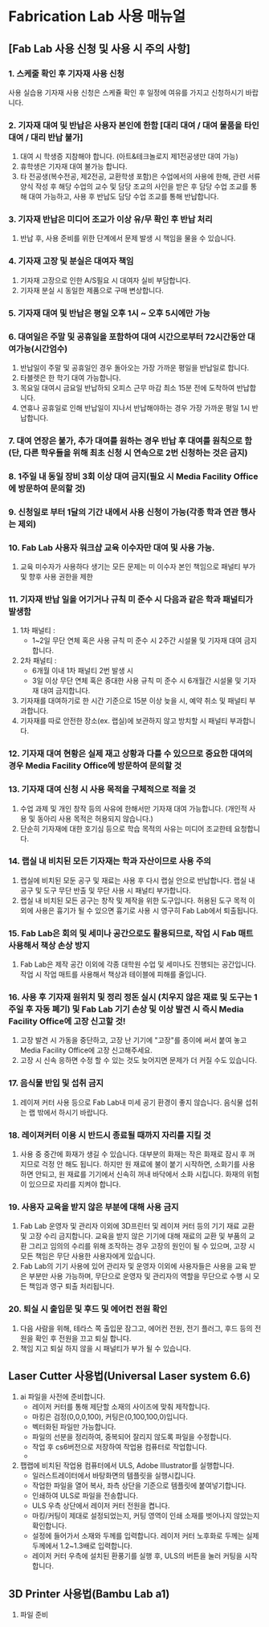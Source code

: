 # Fabrication Lab 사용 매뉴얼

## [Fab Lab 사용 신청 및 사용 시 주의 사항]

### 1. 스케줄 확인 후 기자재 사용 신청
   사용 실습용 기자재 사용 신청은 스케쥴 확인 후 일정에 여유를 가지고 신청하시기 바랍니다.

### 2. 기자재 대여 및 반납은 사용자 본인에 한함 [대리 대여 / 대여 물품을 타인 대여 / 대리 반납 불가]
   1. 대여 시 학생증 지참해야 합니다. (아트&테크놀로지 제1전공생만 대여 가능)
   2. 휴학생은 기자재 대여 불가능 합니다.
   3. 타 전공생(복수전공, 제2전공, 교환학생 포함)은 수업에서의 사용에 한해, 관련 서류 양식 작성 후 해당 수업의 교수 및 담당 조교의 사인을 받은 후 담당 수업 조교를 통해 대여 가능하고, 사용 후 반납도 담당 수업 조교를 통해 반납합니다.

### 3. 기자재 반납은 미디어 조교가 이상 유/무 확인 후 반납 처리
   1. 반납 후, 사용 준비를 위한 단계에서 문제 발생 시 책임을 물을 수 있습니다.

### 4. 기자재 고장 및 분실은 대여자 책임
   1. 기자재 고장으로 인한 A/S필요 시 대여자 실비 부담합니다.
   2. 기자재 분실 시 동일한 제품으로 구매 변상합니다.

### 5. 기자재 대여 및 반납은 평일 오후 1시 ~ 오후 5시에만 가능

### 6. 대여일은 주말 및 공휴일을 포함하여 대여 시간으로부터 72시간동안 대여가능(시간엄수)
   1. 반납일이 주말 및 공휴일인 경우 돌아오는 가장 가까운 평일을 반납일로 합니다.
   2. 타블렛은 한 학기 대여 가능합니다.
   3. 목요일 대여시 금요일 반납하되 오피스 근무 마감 최소 15분 전에 도착하여 반납합니다.
   4. 연휴나 공휴일로 인해 반납일이 지나서 반납해야하는 경우 가장 가까운 평일 1시 반납합니다.

### 7. 대여 연장은 불가, 추가 대여를 원하는 경우 반납 후 대여를 원칙으로 함(단, 다른 학우들을 위해 최초 신청 시 연속으로 2번 신청하는 것은 금지)

### 8. 1주일 내 동일 장비 3회 이상 대여 금지(필요 시 Media Facility Office에 방문하여 문의할 것)

### 9. 신청일로 부터 1달의 기간 내에서 사용 신청이 가능(각종 학과 연관 행사는 제외)

### 10. Fab Lab 사용자 워크샵 교육 이수자만 대여 및 사용 가능.
   1. 교육 미수자가 사용하다 생기는 모든 문제는  미 이수자 본인 책임으로 패널티 부가 및 향후 사용 권한을 제한

### 11. 기자재 반납 일을 어기거나 규칙 미 준수 시 다음과 같은 학과 패널티가 발생함
   1. 1차 패널티 :
      - 1~2일 무단 연체 혹은 사용 규칙 미 준수 시 2주간 시설물 및 기자재 대여 금지합니다.
   2. 2차 패널티 :
      - 6개월 이내 1차 패널티 2번 발생 시
      - 3일 이상 무단 연체 혹은 중대한 사용 규칙 미 준수 시 6개월간 시설물 및 기자재 대여 금지합니다.
   3. 기자재를 대여하기로 한 시간 기준으로 15분 이상 늦을 시, 예약 취소 및 패널티 부과합니다.
   4. 기자재를 따로 안전한 장소(ex. 랩실)에 보관하지 않고 방치할 시 패널티 부과합니다.

### 12. 기자재 대여 현황은 실제 재고 상황과 다를 수 있으므로 중요한 대여의 경우 Media Facility Office에 방문하여 문의할 것

### 13. 기자재 대여 신청 시 사용 목적을 구체적으로 적을 것
   1. 수업 과제 및 개인 창작 등의 사유에 한해서만 기자재 대여 가능합니다. (개인적 사용 및 동아리 사용 목적은 허용되지 않습니다.)
   2. 단순히 기자재에 대한 호기심 등으로 학습 목적의 사유는 미디어 조교한테 요청합니다.

### 14. 랩실 내 비치된 모든 기자재는 학과 자산이므로 사용 주의
   1. 랩실에 비치된 모둔 공구 및 재료는 사용 후 다시 랩실 안으로 반납합니다. 랩실 내 공구 및 도구 무단 반출 및 무단 사용 시 패널티 부가합니다.
   2. 랩실 내 비치된 모든 공구는 창작 및 제작을 위한 도구입니다. 허용된 도구 목적 이외에 사용은 흉기가 될 수 있으면 흉기로 사용 시 영구히 Fab Lab에서 퇴출됩니다.

### 15. Fab Lab은 회의 및 세미나 공간으로도 활용되므로, 작업 시 Fab 매트 사용해서 책상 손상 방지
   1. Fab Lab은 제작 공간 이외에 각종 대학원 수업 및 세미나도 진행되는 공간입니다. 작업 시 작업 매트를 사용해서 책상과 테이블에 피해를 줄입니다.

### 16. 사용 후 기자재 원위치 및 정리 정돈 실시 (치우지 않은 재료 및 도구는 1주일 후 자동 폐기) 및 Fab Lab 기기 손상 및 이상 발견 시 즉시 Media Facility Office에 고장 신고할 것!
   1. 고장 발견 시 가동을 중단하고,  고장 난 기기에 "고장"를 종이에 써서 붙여 놓고 Media Facility Office에 고장 신고해주세요.
   2. 고장 시 신속 응하면 수정 할 수 있는 것도 늦어지면 문제가 더 커질 수도 있습니다.

### 17. 음식물 반입 및 섭취 금지
   1. 레이져 커터 사용 등으로 Fab Lab내 미세 공기 환경이 좋지 않습니다.  음식물 섭취는 랩 밖에서 하시기 바랍니다.

### 18. 레이져커터 이용 시 반드시 종료될 때까지 자리를 지킬 것
   1. 사용 중 중간에 화재가 생길 수 있습니다. 대부분의 화재는 작은 화재로 잠시 후 꺼지므로 걱정 안 해도 됩니다. 하지만 원 재료에 불이 붙기 시작하면, 소화기를 사용하면 안되고, 원 재료를 기기에서 신속히 꺼내 바닥에서 소화 시킵니다. 화재의 위험이 있으므로 자리를 지켜야 합니다.

### 19. 사용자 교육을 받지 않은 부분에 대해 사용 금지
   1. Fab Lab 운영자 및 관리자 이외에 3D프린터 및 레이져 커터 등의 기기 재료 교환 및 고장 수리 금지합니다. 교육을 받지 않은 기기에 대해 재료의 교환 및 부품의 교환 그리고 임의의 수리를 위해 조작하는 경우 고장의 원인이 될 수 있으며, 고장 시 모든 책임은 무단 사용한 사용자에게 있습니다.
   2. Fab Lab의 기기 사용에 있어 관리자 및 운영자 이외에 사용자들은 사용을 교육 받은 부분만 사용 가능하며, 무단으로 운영자 및 관리자의 역할을 무단으로 수행 시 모든 책임과 영구 퇴출 처리됩니다.

### 20. 퇴실 시 출입문 및 후드 및 에어컨 전원 확인
   1. 다음 사람을 위해,  테라스 쪽 출입문 잠그고, 에어컨 전원, 전기 플러그, 후드 등의 전원을 확인 후 전원을 끄고 퇴실 합니다.
   2. 책임 지고 퇴실 하지 않을 시 패널티가 부가 될 수 있습니다.

## Laser Cutter 사용법(Universal Laser system 6.6)

1. ai 파일을 사전에 준비합니다. 
   - 레이저 커터를 통해 제단할 소재의 사이즈에 맞춰 제작합니다.
   - 마킹은 검정(0,0,0,100), 커팅은(0,100,100,0)입니다.
   - 벡터화된 파일만 가능합니다. 
   - 파일의 선분을 정리하여, 중복되어 잘리지 않도록 파일을 수정합니다.
   - 작업 후 cs6버전으로 저장하여 작업용 컴퓨터로 작업합니다.
   - 
2. 팹랩에 비치된 작업용 컴퓨터에서 ULS, Adobe Illustrator를 실행합니다.
   - 일러스트레이터에서 바탕화면의 템플릿을 실행시킵니다.
   - 작업한 파일을 열어 복사, 좌측 상단을 기준으로 템플릿에 붙여넣기합니다.
   - 인쇄하여 ULS로 파일을 전송합니다.
   - ULS 우측 상단에서 레이저 커터 전원을 켭니다.
   - 마킹/커팅이 제대로 설정되었는지, 커팅 영역이 인쇄 소재를 벗어나지 않았는지 확인합니다.
   - 설정에 들어가서 소재와 두께를 입력합니다. 레이저 커터 노후화로 두께는 실제 두께에서 1.2~1.3배로 입력합니다.
   - 레이저 커터 우측에 설치된 환풍기를 실행 후, ULS의 버튼을 눌러 커팅을 시작합니다.
 
## 3D Printer 사용법(Bambu Lab a1)
1. 파일 준비